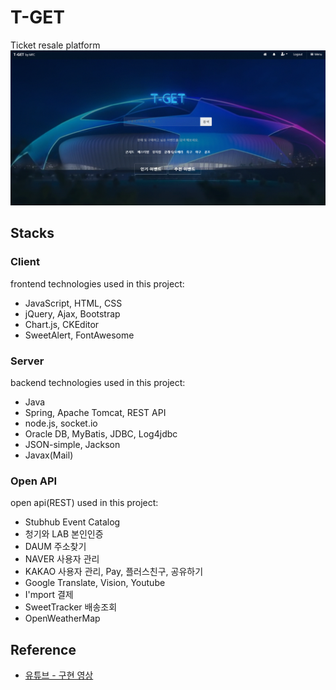 # T-GET 
Ticket resale platform  
![Alt text](/tgetmain.gif "Optional title")

## Stacks
### Client 
frontend technologies used in this project:

* JavaScript, HTML, CSS
* jQuery, Ajax, Bootstrap
* Chart.js, CKEditor
* SweetAlert, FontAwesome

### Server 
backend technologies used in this project:

* Java
* Spring, Apache Tomcat, REST API
* node.js, socket.io
* Oracle DB, MyBatis, JDBC, Log4jdbc
* JSON-simple, Jackson
* Javax(Mail)

### Open API 
open api(REST) used in this project:

* Stubhub Event Catalog
* 청기와 LAB 본인인증 
* DAUM 주소찾기
* NAVER 사용자 관리
* KAKAO 사용자 관리, Pay, 플러스친구, 공유하기
* Google Translate, Vision, Youtube
* I'mport 결제
* SweetTracker 배송조회 
* OpenWeatherMap 

## Reference
* [유튜브 - 구현 영상](https://youtu.be/WkNdfJ11B2M)
